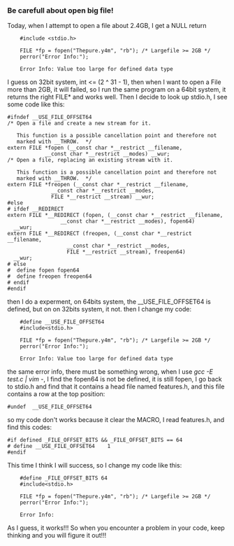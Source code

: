 ### Be carefull about open big file!

Today, when I attempt to open a file about 2.4GB, I get a NULL return

```
    #include <stdio.h>

    FILE *fp = fopen("Thepure.y4m", "rb"); /* Largefile >= 2GB */
    perror("Error Info:");

    Error Info: Value too large for defined data type
```
I guess on 32bit system, int <= (2 ^ 31 - 1), then when I want to open a File more than 2GB, it will failed, so I run the same program on a 64bit system, it returns the right FILE* and works well. Then I decide to look up stdio.h, I see some code like this:
```
#ifndef __USE_FILE_OFFSET64
/* Open a file and create a new stream for it.

   This function is a possible cancellation point and therefore not
   marked with __THROW.  */
extern FILE *fopen (__const char *__restrict __filename,
            __const char *__restrict __modes) __wur;
/* Open a file, replacing an existing stream with it.

   This function is a possible cancellation point and therefore not
   marked with __THROW.  */
extern FILE *freopen (__const char *__restrict __filename,
              __const char *__restrict __modes,
              FILE *__restrict __stream) __wur;
#else
# ifdef __REDIRECT
extern FILE *__REDIRECT (fopen, (__const char *__restrict __filename,
                 __const char *__restrict __modes), fopen64)
  __wur;
extern FILE *__REDIRECT (freopen, (__const char *__restrict __filename,
                   __const char *__restrict __modes,
                   FILE *__restrict __stream), freopen64)
  __wur;
# else
#  define fopen fopen64
#  define freopen freopen64
# endif
#endif
```
then I do a experment, on 64bits system, the __USE_FILE_OFFSET64 is defined, but on on 32bits system, it not. then I change my code:
```
    #define __USE_FILE_OFFSET64
    #include<stdio.h>

    FILE *fp = fopen("Thepure.y4m", "rb"); /* Largefile >= 2GB */
    perror("Error Info:");

    Error Info: Value too large for defined data type
```
the same error info, there must be something wrong, when I use *gcc -E test.c | vim -*, I find the fopen64 is not be defined, it is still fopen, I go back to stdio.h and find that it contains a head file named features.h, and this file contains a row at the top position:
```
#undef  __USE_FILE_OFFSET64
```
so my code don't works because it clear the MACRO, I read features.h, and find this codes:
```
#if defined _FILE_OFFSET_BITS && _FILE_OFFSET_BITS == 64
# define __USE_FILE_OFFSET64    1
#endif
```

This time I think I will success, so I change my code like this:
```
    #define _FILE_OFFSET_BITS 64
    #include<stdio.h>

    FILE *fp = fopen("Thepure.y4m", "rb"); /* Largefile >= 2GB */
    perror("Error Info:");

    Error Info:
```
As I guess, it works!!! So when you encounter a problem in your code, keep thinking and you will figure it out!!!
